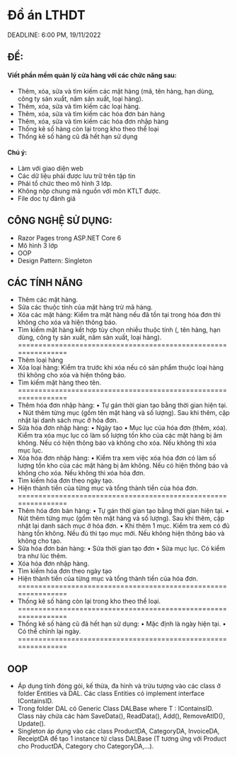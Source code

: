 # Đồ án LTHDT
DEADLINE: 6:00 PM, 19/11/2022

## ĐỀ:

#### Viết phần mềm quản lý cửa hàng với các chức năng sau:</h3>
-	Thêm, xóa, sửa và tìm kiếm các mặt hàng (mã, tên hàng, hạn dùng, công ty sản xuất, năm sản xuất, loại hàng).
-	Thêm, xóa, sửa và tìm kiếm các loại hàng.
-	Thêm, xóa, sửa và tìm kiếm các hóa đơn bán hàng
-	Thêm, xóa, sửa và tìm kiếm các hóa đơn nhập hàng
-	Thống kê số hàng còn lại trong kho theo thể loại
-	Thống kê số hàng cũ đã hết hạn sử dụng

#### Chú ý:
-	Làm với giao diện web
-	Các dữ liệu phải được lưu trữ trên tập tin
-	Phải tổ chức theo mô hình 3 lớp.
-	Không nộp chung mã nguồn với môn KTLT được.
-	File doc tự đánh giá

## CÔNG NGHỆ SỬ DỤNG:
- Razor Pages trong ASP.NET Core 6
- Mô hình 3 lớp
- OOP
- Design Pattern: Singleton

## CÁC TÍNH NĂNG
-	Thêm các mặt hàng.
-	Sửa các thuộc tính của mặt hàng trừ mã hàng.
-	Xóa các mặt hàng: Kiểm tra mặt hàng nếu đã tồn tại trong hóa đơn thì không cho xóa và hiện thông báo.
-	Tìm kiếm mặt hàng kết hợp tùy chọn nhiều thuộc tính (, tên hàng, hạn dùng, công ty sản xuất, năm sản xuất, loại hàng).
===============================================================
-	Thêm loại hàng
-	Xóa loại hàng: Kiểm tra trước khi xóa nếu có sản phẩm thuộc loại hàng thì không cho xóa và hiện thông báo.
-	Tìm kiếm mặt hàng theo tên. 
===============================================================
-	Thêm hóa đơn nhập hàng:
•	Tự gán thời gian tạo bằng thời gian hiện tại.
•	Nút thêm từng mục (gồm tên mặt hàng và số lượng). Sau khi thêm, cập nhật lại danh sách mục ở hóa đơn.
-	Sửa hóa đơn nhập hàng:
•	Ngày tạo
•	Mục lục của hóa đơn (thêm, xóa). Kiểm tra xóa mục lục có làm số lượng tồn kho của các mặt hàng bị âm không. Nếu có hiện thông báo và không cho xóa. Nếu không thì xóa mục lục.
-	Xóa hóa đơn nhập hàng:
•	Kiểm tra xem việc xóa hóa đơn có làm số lượng tồn kho của các mặt hàng bị âm không. Nếu có hiện thông báo và không cho xóa. Nếu không thì xóa hóa đơn.
-	Tìm kiếm hóa đơn theo ngày tạo.
-	Hiện thành tiền của từng mục và tổng thành tiền của hóa đơn.
===============================================================
-	Thêm hóa đơn bán hàng:
•	Tự gán thời gian tạo bằng thời gian hiện tại.
•	Nút thêm từng mục (gồm tên mặt hàng và số lượng). Sau khi thêm, cập nhật lại danh sách mục ở hóa đơn.
•	Khi thêm 1 mục. Kiểm tra xem có đủ hàng tồn không. Nếu đủ thì tạo mục mới. Nếu không hiện thông báo và không cho tạo.
-	Sửa hóa đơn bán hàng:
•	Sửa thời gian tạo đơn
•	Sửa mục lục. Có kiểm tra như lúc thêm.
-	Xóa hóa đơn nhập hàng.
-	Tìm kiếm hóa đơn theo ngày tạo
-	Hiện thành tiền của từng mục và tổng thành tiền của hóa đơn.
===============================================================
-	Thống kê số hàng còn lại trong kho theo thể loại.
===============================================================
-	Thống kê số hàng cũ đã hết hạn sử dụng:
•	Mặc định là ngày hiện tại.
•	Có thể chỉnh lại ngày.
===============================================================

## OOP
-	Áp dụng tính đóng gói, kế thừa, đa hình và trừu tượng vào các class ở folder Entities và DAL. Các class Entities có implement interface IContainsID.
-	Trong folder DAL có Generic Class DALBase<T> where T : IContainsID. Class này chứa các hàm SaveData(), ReadData(), Add(), RemoveAtID(), Update().
-	Singleton áp dụng vào các class ProductDA, CategoryDA, InvoiceDA, ReceiptDA để tạo 1 instance từ class DALBase<T> (T tương ứng với Product cho ProductDA, Category cho CategoryDA,…).

